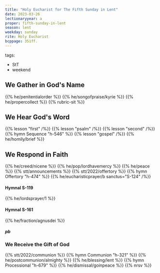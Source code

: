 ```yaml
---
title: "Holy Eucharist for The Fifth Sunday in Lent"
date: 2023-03-26
lectionaryyear: a
proper: fifth-sunday-in-lent
season: lent
weekday: sunday
rite: Holy Eucharist
bcppage: 351ff.
---
```

tags:
- StT
- weekend

## We Gather in God's Name
{{% he/penitentialorder %}}
{{% he/songofpraise/kyrie %}}
{{% he/propercollect %}}
{{% rubric-sit %}}

## We Hear God's Word
{{% lesson "first" /%}}
{{% lesson "psalm" /%}}
{{% lesson "second" /%}}
{{% hymn Sequence "h-546" %}}
{{% lesson "gospel" /%}}
{{% he/homily/brief %}}

## We Respond in Faith
{{% he/creed/nicene %}}
{{% he/pop/lordhavemercy %}}
{{% he/peace %}}
{{% stt/announcements %}}
{{% stt/2022/offertory %}}
{{% hymn Offertory "h-474" %}}
{{% he/eucharisticprayer/b sanctus="S-124" /%}}

#### Hymnal S-119
{{% he/lordsprayer/1 %}}

#### Hymnal S-161
{{% he/fraction/agnusdei %}}

##### pb
### We Receive the Gift of God
{{% stt/2022/communion %}}
{{% hymn Communion "h-321" %}}
{{% he/postcommunion/almighty %}}
{{% he/blessing/lent %}}
{{% hymn Processional "h-679" %}}
{{% he/dismissal/goinpeace %}}
{{% nrsv %}}


